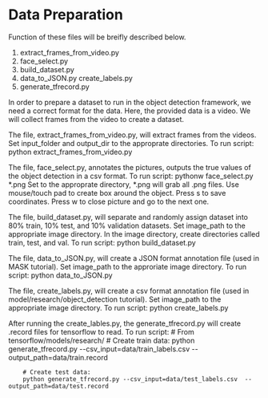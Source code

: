 # Data Preparation


Function of these files will be breifly described below.

1. extract_frames_from_video.py
2. face_select.py
3. build_dataset.py
4. data_to_JSON.py
   create_labels.py
5. generate_tfrecord.py




In order to prepare a dataset to run in the object detection framework, we need
a correct format for the data. Here, the provided data is a video. We will collect frames from the video to create a dataset. 

The file, extract_frames_from_video.py, will extract frames from the videos.
	Set input_folder and output_dir to the approprate directories.
	To run script: 
		python extract_frames_from_video.py

The file, face_select.py, annotates the pictures, outputs the true values of the object detection in a csv format.
	To run script:
		pythonw face_select.py <IMAGEPATH>*.png
        Set <IMAGEPATH> to the approprate directory, *.png will grab all .png files.
	Use mouse/touch pad to create box around the object.
	Press s to save coordinates.
	Press w to close picture and go to the next one. 

The file, build_dataset.py, will separate and randomly assign dataset into 80% train, 10% test, and 10% validation datasets.
	Set image_path to the appropriate image directory.
	In the image directory, create directories called train, test, and val. 
	To run script:
		python build_dataset.py 
	
The file, data_to_JSON.py, will create a JSON format annotation file (used in MASK tutorial).
	Set image_path to the approriate image directory. 
	To run script:
		python data_to_JSON.py

The file, create_labels.py, will create a csv format annotation file (used in model/research/object_detection tutorial).
	Set image_path to the appropriate image directory.
	To run script:
		python create_labels.py

After running the create_lables.py, the generate_tfrecord.py will create .record files for tensorflow to read.
	To run script:
		# From tensorflow/models/research/
  		# Create train data:
  		python generate_tfrecord.py --csv_input=data/train_labels.csv  --output_path=data/train.record

  		# Create test data:
  		python generate_tfrecord.py --csv_input=data/test_labels.csv  --output_path=data/test.record	

